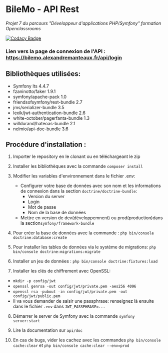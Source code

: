 # BileMo - API Rest
*Projet 7 du parcours "Développeur d'applications PHP/Symfony" formation Openclassrooms*<br />

[![Codacy Badge](https://app.codacy.com/project/badge/Grade/6fd3074c86ea425eb6d449e3ac83a3e3)](https://www.codacy.com/manual/alexdev06/BileMo?utm_source=github.com&amp;utm_medium=referral&amp;utm_content=alexdev06/BileMo&amp;utm_campaign=Badge_Grade)

### Lien vers la page de connexion de l'API : https://bilemo.alexandremanteaux.fr/api/login

## Bibliothèques utilisées:
- Symfony lts 4.4.7
- fzaninotto/faker 1.9.1
- symfony/apache-pack 1.0
- friendsofsymfony/rest-bundle 2.7
- jms/serializer-bundle  3.5
- lexik/jwt-authentication-bundle 2.6
- white-october/pagerfanta-bundle 1.3
- willdurand/hateoas-bundle 2.1
- nelmio/api-doc-bundle 3.6

## Procédure d'installation :
1. Importer le repository en le clonant ou en téléchargeant le zip

2. Installer les bibliothèques avec la commande `composer install`

3. Modifier les variables d'environnement dans le fichier .env: 
    * Configurer votre base de données avec son nom et les informations de connexion dans la section `doctrine/doctrine-bundle`:
      * Version du server
      * Login
      * Mot de passe
      * Nom de la base de données
    * Mettre en version de dev(développemnent) ou prod(production)dans la section`symfony/framework-bundle `
    
4. Pour créer la base de données avec la commande : `php bin/console doctrine:database:create`

5. Pour installer les tables de données via le système de migrations: `php bin/console doctrine:migrations:migrate`

6. Installer un jeu de données : `php bin/console doctrine:fixtures:load`

7. Installer les clés de chiffrement avec OpenSSL: <br />
  * `mkdir -p config/jwt`<br />
  * `openssl genrsa -out config/jwt/private.pem -aes256 4096`
  * `openssl rsa -pubout -in config/jwt/private.pem -out config/jwt/public.pem`
  * Il va vous demander de saisir une passphrase: renseignez là ensuite dans le fichier `.env` dans `JWT_PASSPHRASE=...`

8. Démarrer le server de Symfony avec la commande `symfony server:start`

9. Lire la documentation sur `api/doc`

10. En cas de bugs, vider les cachez avec les commandes `php bin/console cache:clear` et `php bin/console cache:clear --env=prod`
